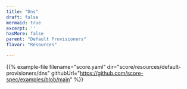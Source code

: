 ```yaml
---
title: "Dns"
draft: false
mermaid: true
excerpt: ''
hasMore: false
parent: "Default Provisioners"
flavor: "Resources"

---
```




{{% example-file filename="score.yaml" dir="score/resources/default-provisioners/dns" githubUrl="https://github.com/score-spec/examples/blob/main" %}}
